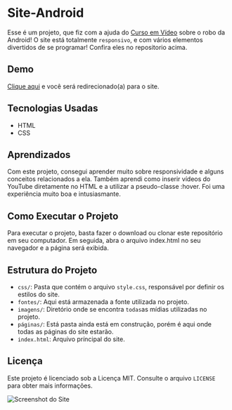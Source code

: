 # Site-Android

Esse é um projeto, que fiz com a ajuda do [Curso em Vídeo](https://www.youtube.com/c/CursoemV%C3%ADdeo) sobre o robo da Android! O site está totalmente `responsivo`, e com vários elementos divertidos de se programar! Confira eles no repositorio acima.

## Demo

[Clique aqui](https://allan-carlos.github.io/Robo-Android/) e você será redirecionado(a) para o site.

## Tecnologias Usadas

- HTML
- CSS

## Aprendizados

Com este projeto, consegui aprender muito sobre responsividade e alguns conceitos relacionados a ela. Também aprendi como inserir vídeos do YouTube diretamente no HTML e a utilizar a pseudo-classe :hover. Foi uma experiência muito boa e intusiasmante.

## Como Executar o Projeto

Para executar o projeto, basta fazer o download ou clonar este repositório em seu computador. Em seguida, abra o arquivo index.html no seu navegador e a página será exibida.

## Estrutura do Projeto

- `css/`: Pasta que contém o arquivo `style.css`, responsável por definir os estilos do site.
- `fontes/`: Aqui está armazenada a fonte utilizada no projeto.
- `imagens/`: Diretório onde se encontra `todas`as mídias utilizadas no projeto.
- `páginas/`: Está pasta ainda está em construção, porém é aqui onde todas as páginas do site estarão.
- `index.html`: Arquivo príncipal do site.

## Licença

Este projeto é licenciado sob a Licença MIT. Consulte o arquivo `LICENSE` para obter mais informações.

![Screenshot do Site](https://imgur.com/qL3hBDL.png)
